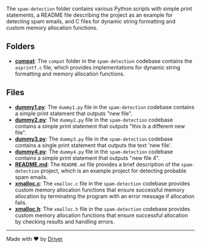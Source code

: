 <!--------------------------------------------------------------------------------->
<!-- IMPORTANT: This file is auto-generated by Driver (https://driver.ai). -------->
<!-- Manual edits may be overwritten on future commits. --------------------------->
<!--------------------------------------------------------------------------------->

The `spam-detection` folder contains various Python scripts with simple print statements, a README file describing the project as an example for detecting spam emails, and C files for dynamic string formatting and custom memory allocation functions.

## Folders
- **[compat](compat/README.md)**: The `compat` folder in the `spam-detection` codebase contains the `asprintf.c` file, which provides implementations for dynamic string formatting and memory allocation functions.

## Files
- **[dummy1.py](dummy1.py.md)**: The `dummy1.py` file in the `spam-detection` codebase contains a simple print statement that outputs "new file".
- **[dummy2.py](dummy2.py.md)**: The `dummy2.py` file in the `spam-detection` codebase contains a simple print statement that outputs "this is a different new file".
- **[dummy3.py](dummy3.py.md)**: The `dummy3.py` file in the `spam-detection` codebase contains a single print statement that outputs the text 'new file'.
- **[dummy4.py](dummy4.py.md)**: The `dummy4.py` file in the `spam-detection` codebase contains a simple print statement that outputs "new file 4".
- **[README.md](README.md.md)**: The `README.md` file provides a brief description of the `spam-detection` project, which is an example project for detecting probable spam emails.
- **[xmalloc.c](xmalloc.c.md)**: The `xmalloc.c` file in the `spam-detection` codebase provides custom memory allocation functions that ensure successful memory allocation by terminating the program with an error message if allocation fails.
- **[xmalloc.h](xmalloc.h.md)**: The `xmalloc.h` file in the `spam-detection` codebase provides custom memory allocation functions that ensure successful allocation by checking results and handling errors.

---
Made with ❤️ by [Driver](https://www.driver.ai/)
